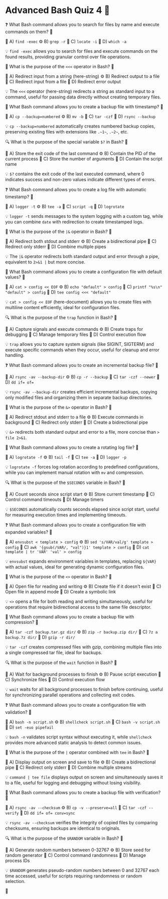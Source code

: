 # Advanced Bash Quiz 4 🐚

❓ What Bash command allows you to search for files by name and execute commands on them? 🔴

📝 A) `find -exec`
⚙️ B) `grep -r`
🔧 C) `locate -i`
🐳 D) `which -a`

💡 `find -exec` allows you to search for files and execute commands on the found results, providing granular control over file operations.

🧠 What is the purpose of the `<<<` operator in Bash? 🔴

📝 A) Redirect input from a string (here-string)
⚙️ B) Redirect output to a file
🔧 C) Redirect input from a file
🐳 D) Redirect error output

💡 The `<<<` operator (here-string) redirects a string as standard input to a command, useful for passing data directly without creating temporary files.

🤔 What Bash command allows you to create a backup file with timestamp? 🔴

📝 A) `cp --backup=numbered`
⚙️ B) `mv -b`
🔧 C) `tar -czf`
🐳 D) `rsync --backup`

💡 `cp --backup=numbered` automatically creates numbered backup copies, preserving existing files with extensions like `.~1~`, `.~2~`, etc.

🔍 What is the purpose of the special variable `$?` in Bash? 🔴

📝 A) Store the exit code of the last command
⚙️ B) Contain the PID of the current process
🔧 C) Store the number of arguments
🐳 D) Contain the script name

💡 `$?` contains the exit code of the last executed command, where 0 indicates success and non-zero values indicate different types of errors.

❓ What Bash command allows you to create a log file with automatic timestamp? 🔴

📝 A) `logger -t`
⚙️ B) `tee -a`
🔧 C) `script -q`
🐳 D) `logrotate`

💡 `logger -t` sends messages to the system logging with a custom tag, while you can combine `date` with redirection to create timestamped logs.

🧠 What is the purpose of the `|&` operator in Bash? 🔴

📝 A) Redirect both stdout and stderr
⚙️ B) Create a bidirectional pipe
🔧 C) Redirect only stderr
🐳 D) Combine multiple pipes

💡 The `|&` operator redirects both standard output and error through a pipe, equivalent to `2>&1 |` but more concise.

🤔 What Bash command allows you to create a configuration file with default values? 🔴

📝 A) `cat > config << EOF`
⚙️ B) `echo "default" > config`
🔧 C) `printf "%s\n" "default" > config`
🐳 D) `tee config <<< "default"`

💡 `cat > config << EOF` (here-document) allows you to create files with multiline content efficiently, ideal for configuration files.

🔍 What is the purpose of the `trap` function in Bash? 🔴

📝 A) Capture signals and execute commands
⚙️ B) Create traps for debugging
🔧 C) Manage temporary files
🐳 D) Control execution flow

💡 `trap` allows you to capture system signals (like SIGINT, SIGTERM) and execute specific commands when they occur, useful for cleanup and error handling.

❓ What Bash command allows you to create an incremental backup file? 🔴

📝 A) `rsync -av --backup-dir`
⚙️ B) `cp -r --backup`
🔧 C) `tar -czf --newer`
🐳 D) `dd if= of=`

💡 `rsync -av --backup-dir` creates efficient incremental backups, copying only modified files and organizing them in separate backup directories.

🧠 What is the purpose of the `&>` operator in Bash? 🔴

📝 A) Redirect stdout and stderr to a file
⚙️ B) Execute commands in background
🔧 C) Redirect only stderr
🐳 D) Create a bidirectional pipe

💡 `&>` redirects both standard output and error to a file, more concise than `> file 2>&1`.

🤔 What Bash command allows you to create a rotating log file? 🔴

📝 A) `logrotate -f`
⚙️ B) `tail -f`
🔧 C) `tee -a`
🐳 D) `logger -p`

💡 `logrotate -f` forces log rotation according to predefined configurations, while you can implement manual rotation with `mv` and compression.

🔍 What is the purpose of the `$SECONDS` variable in Bash? 🔴

📝 A) Count seconds since script start
⚙️ B) Store current timestamp
🔧 C) Control command timeouts
🐳 D) Manage timers

💡 `$SECONDS` automatically counts seconds elapsed since script start, useful for measuring execution times and implementing timeouts.

❓ What Bash command allows you to create a configuration file with expanded variables? 🔴

📝 A) `envsubst < template > config`
⚙️ B) `sed 's/VAR/val/g' template > config`
🔧 C) `awk '{gsub(/VAR/, "val")}1' template > config`
🐳 D) `cat template | tr 'VAR' 'val' > config`

💡 `envsubst` expands environment variables in templates, replacing `${VAR}` with actual values, ideal for generating dynamic configuration files.

🧠 What is the purpose of the `<>` operator in Bash? 🔴

📝 A) Open file for reading and writing
⚙️ B) Create file if it doesn't exist
🔧 C) Open file in append mode
🐳 D) Create a symbolic link

💡 `<>` opens a file for both reading and writing simultaneously, useful for operations that require bidirectional access to the same file descriptor.

🤔 What Bash command allows you to create a backup file with compression? 🔴

📝 A) `tar -czf backup.tar.gz dir/`
⚙️ B) `zip -r backup.zip dir/`
🔧 C) `7z a backup.7z dir/`
🐳 D) `gzip -r dir/`

💡 `tar -czf` creates compressed files with gzip, combining multiple files into a single compressed tar file, ideal for backups.

🔍 What is the purpose of the `wait` function in Bash? 🔴

📝 A) Wait for background processes to finish
⚙️ B) Pause script execution
🔧 C) Synchronize files
🐳 D) Control execution flow

💡 `wait` waits for all background processes to finish before continuing, useful for synchronizing parallel operations and collecting exit codes.

❓ What Bash command allows you to create a configuration file with validation? 🔴

📝 A) `bash -n script.sh`
⚙️ B) `shellcheck script.sh`
🔧 C) `bash -v script.sh`
🐳 D) `set -euo pipefail`

💡 `bash -n` validates script syntax without executing it, while `shellcheck` provides more advanced static analysis to detect common issues.

🧠 What is the purpose of the `|` operator combined with `tee` in Bash? 🔴

📝 A) Display output on screen and save to file
⚙️ B) Create a bidirectional pipe
🔧 C) Redirect only stderr
🐳 D) Combine multiple streams

💡 `command | tee file` displays output on screen and simultaneously saves it to a file, useful for logging and debugging without losing visibility.

🤔 What Bash command allows you to create a backup file with verification? 🔴

📝 A) `rsync -av --checksum`
⚙️ B) `cp -v --preserve=all`
🔧 C) `tar -czf --verify`
🐳 D) `dd if= of= conv=sync`

💡 `rsync -av --checksum` verifies the integrity of copied files by comparing checksums, ensuring backups are identical to originals.

🔍 What is the purpose of the `$RANDOM` variable in Bash? 🔴

📝 A) Generate random numbers between 0-32767
⚙️ B) Store seed for random generator
🔧 C) Control command randomness
🐳 D) Manage process IDs

💡 `$RANDOM` generates pseudo-random numbers between 0 and 32767 each time accessed, useful for scripts requiring randomness or random selection.

🔴
